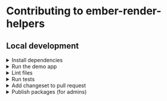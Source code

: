 # Contributing to ember-render-helpers

## Local development

<details>

<summary>Install dependencies</summary>

1. Fork and clone this repo.

    ```sh
    git clone git@github.com:<your-github-handle>/ember-render-helpers.git
    ```

1. Change directory.

    ```sh
    cd ember-render-helpers
    ```

1. Use [`pnpm`](https://pnpm.io/installation) to install dependencies.

    ```sh
    pnpm install
    ```

</details>


<details>

<summary>Run the demo app</summary>

1. Once dependencies have been installed, you can run the [test app](./test-app).

    ```sh
    # From the workspace root
    pnpm start
    ```

1. Open the app at [http://localhost:4200](http://localhost:4200).

</details>


<details>

<summary>Lint files</summary>

1. When you write code, please check that it meets the linting rules.

    ```sh
    # From the workspace root
    pnpm lint
    ```

1. You can run `lint:fix` to automatically fix linting errors.

    ```sh
    # From the workspace root
    pnpm lint:fix
    ```

</details>


<details>

<summary>Run tests</summary>

1. When you write code, please check that all tests continue to pass.

    ```sh
    # From the workspace root
    pnpm test
    ```

</details>


<details>

<summary>Add changeset to pull request</code></summary>

1. To record how a pull request affects packages, you will want to add a changeset.

    The changeset provides a summary of the code change. It also describes how package versions should be updated (major, minor, or patch) as a result of the code change.

    ```sh
    # From the workspace root
    pnpm changeset
    ```

</details>


<details>

<summary>Publish packages (for admins)</summary>

1. Generate a [personal access token](https://github.com/settings/tokens/) in GitHub, with default values for scopes (none selected).

1. Run the `release:changelog` script. This removes changesets, updates the package versions, and updates the `CHANGELOG`'s.

    ```sh
    # From the workspace root
    GITHUB_TOKEN=<YOUR_PERSONAL_ACCESS_TOKEN> pnpm release:changelog
    ```

    The `release:changelog` script also updated the workspace root's version (by following the highest version formula). We will use it to name the tag that will be published.

    ```
    # Highest version formula
    workspace root version = max(
      max(all package versions),
      workspace root version + 0.0.1,
    );
    ```

1. [Create a tag](https://github.com/buschtoens/ember-render-helpers/releases/new) and provide release notes. The tag name should match the package version, prefixed by the letter `v`. For example, `v1.0.0`.

1. Publish the packages.

    ```sh
    # From the workspace root
    pnpm release:package
    ```

</details>
